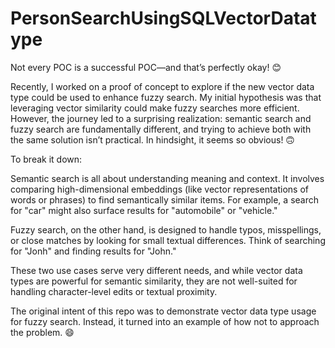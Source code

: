 # PersonSearchUsingSQLVectorDatatype
Not every POC is a successful POC—and that’s perfectly okay! 😊



Recently, I worked on a proof of concept to explore if the new vector data type could be used to enhance fuzzy search. My initial hypothesis was that leveraging vector similarity could make fuzzy searches more efficient. However, the journey led to a surprising realization: semantic search and fuzzy search are fundamentally different, and trying to achieve both with the same solution isn’t practical. In hindsight, it seems so obvious! 🙃



To break it down:



Semantic search is all about understanding meaning and context. It involves comparing high-dimensional embeddings (like vector representations of words or phrases) to find semantically similar items. For example, a search for "car" might also surface results for "automobile" or "vehicle."



Fuzzy search, on the other hand, is designed to handle typos, misspellings, or close matches by looking for small textual differences. Think of searching for "Jonh" and finding results for "John."



These two use cases serve very different needs, and while vector data types are powerful for semantic similarity, they are not well-suited for handling character-level edits or textual proximity.



The original intent of this repo was to demonstrate vector data type usage for fuzzy search. Instead, it turned into an example of how not to approach the problem. 😄
